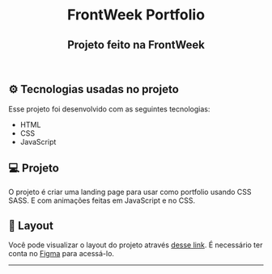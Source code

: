 <h1 align="center">
  FrontWeek Portfolio
</h1>
<h2 align="center">Projeto feito na FrontWeek</h2>

<br>

## &#9881; Tecnologias usadas no projeto

Esse projeto foi desenvolvido com as seguintes tecnologias:

- HTML
- CSS
- JavaScript

## 💻 Projeto

O projeto é criar uma landing page para usar como portfolio usando CSS SASS. E com animações feitas em JavaScript e no CSS.

## 🔖 Layout

Você pode visualizar o layout do projeto através [desse link](https://www.figma.com/file/vxNy2e2MYzFE41JrOhUrph/FrontWeek%3A-Portf%C3%B3lio). É necessário ter conta no [Figma](https://figma.com) para acessá-lo.

---

